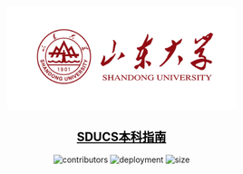 <section align="center">
  <img
    alt="SDU"
    src="./docs/public/background.png"
    height="180"
  >

  <h1 align="center">
    <a href="https://sducsguide.github.io/SDUCSGuide/" target="_blank">
      <span style="text-decoration: none; color: black;">SDUCS本科指南</span>
    </a>
  </h1>


  <p>
    <img
      alt="contributors"
      src="https://img.shields.io/github/contributors-anon/SDUCSGuide/SDUCSGuide?style=for-the-badge&logo=github&color=%23181717"
    >
    <img
      alt="deployment"
      src="https://img.shields.io/github/deployments/SDUCSGuide/SDUCSGuide/github-pages?style=for-the-badge&logo=VitePress&logoColor=%23FFFFFF&label=deployment&color=%235C73E7"
    >
    <img
      alt="size"
      src="https://img.shields.io/github/repo-size/SDUCSGuide/SDUCSGuide?style=for-the-badge&logo=github"
    >
  </p>
</section>